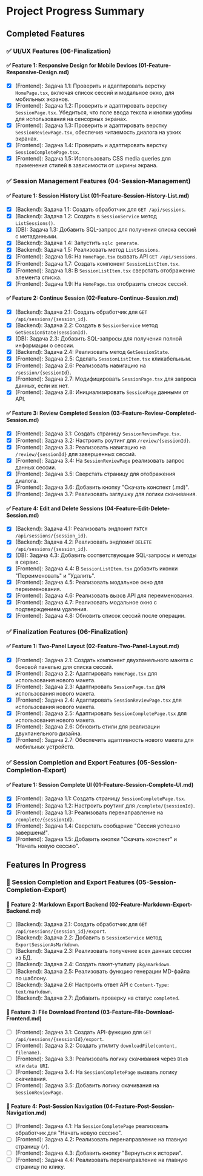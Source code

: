 # Project Progress Summary

## Completed Features

### ✅ UI/UX Features (06-Finalization)

#### ✅ Feature 1: Responsive Design for Mobile Devices (01-Feature-Responsive-Design.md)
- [x] (Frontend): Задача 1.1: Проверить и адаптировать верстку `HomePage.tsx`, включая список сессий и модальное окно, для мобильных экранов.
- [x] (Frontend): Задача 1.2: Проверить и адаптировать верстку `SessionPage.tsx`. Убедиться, что поле ввода текста и кнопки удобны для использования на сенсорных экранах.
- [x] (Frontend): Задача 1.3: Проверить и адаптировать верстку `SessionReviewPage.tsx`, обеспечив читаемость диалога на узких экранах.
- [x] (Frontend): Задача 1.4: Проверить и адаптировать верстку `SessionCompletePage.tsx`.
- [x] (Frontend): Задача 1.5: Использовать CSS media queries для применения стилей в зависимости от ширины экрана.

### ✅ Session Management Features (04-Session-Management)

#### ✅ Feature 1: Session History List (01-Feature-Session-History-List.md)
- [x] (Backend): Задача 1.1: Создать обработчик для `GET /api/sessions`.
- [x] (Backend): Задача 1.2: Создать в `SessionService` метод `ListSessions()`.
- [x] (DB): Задача 1.3: Добавить SQL-запрос для получения списка сессий с метаданными.
- [x] (Backend): Задача 1.4: Запустить `sqlc generate`.
- [x] (Backend): Задача 1.5: Реализовать метод `ListSessions`.
- [x] (Frontend): Задача 1.6: На `HomePage.tsx` вызвать API `GET /api/sessions`.
- [x] (Frontend): Задача 1.7: Создать компонент `SessionListItem.tsx`.
- [x] (Frontend): Задача 1.8: В `SessionListItem.tsx` сверстать отображение элемента списка.
- [x] (Frontend): Задача 1.9: На `HomePage.tsx` отобразить список сессий.

#### ✅ Feature 2: Continue Session (02-Feature-Continue-Session.md)
- [x] (Backend): Задача 2.1: Создать обработчик для `GET /api/sessions/{session_id}`.
- [x] (Backend): Задача 2.2: Создать в `SessionService` метод `GetSessionState(sessionId)`.
- [x] (DB): Задача 2.3: Добавить SQL-запросы для получения полной информации о сессии.
- [x] (Backend): Задача 2.4: Реализовать метод `GetSessionState`.
- [x] (Frontend): Задача 2.5: Сделать `SessionListItem.tsx` кликабельным.
- [x] (Frontend): Задача 2.6: Реализовать навигацию на `/session/{sessionId}`.
- [x] (Frontend): Задача 2.7: Модифицировать `SessionPage.tsx` для запроса данных, если их нет.
- [x] (Frontend): Задача 2.8: Инициализировать `SessionPage` данными от API.

#### ✅ Feature 3: Review Completed Session (03-Feature-Review-Completed-Session.md)
- [x] (Frontend): Задача 3.1: Создать страницу `SessionReviewPage.tsx`.
- [x] (Frontend): Задача 3.2: Настроить роутинг для `/review/{sessionId}`.
- [x] (Frontend): Задача 3.3: Реализовать навигацию на `/review/{sessionId}` для завершенных сессий.
- [x] (Frontend): Задача 3.4: На `SessionReviewPage` реализовать запрос данных сессии.
- [x] (Frontend): Задача 3.5: Сверстать страницу для отображения диалога.
- [x] (Frontend): Задача 3.6: Добавить кнопку "Скачать конспект (.md)".
- [x] (Frontend): Задача 3.7: Реализовать заглушку для логики скачивания.

#### ✅ Feature 4: Edit and Delete Sessions (04-Feature-Edit-Delete-Session.md)
- [x] (Backend): Задача 4.1: Реализовать эндпоинт `PATCH /api/sessions/{session_id}`.
- [x] (Backend): Задача 4.2: Реализовать эндпоинт `DELETE /api/sessions/{session_id}`.
- [x] (DB): Задача 4.3: Добавить соответствующие SQL-запросы и методы в сервис.
- [x] (Frontend): Задача 4.4: В `SessionListItem.tsx` добавить иконки "Переименовать" и "Удалить".
- [x] (Frontend): Задача 4.5: Реализовать модальное окно для переименования.
- [x] (Frontend): Задача 4.6: Реализовать вызов API для переименования.
- [x] (Frontend): Задача 4.7: Реализовать модальное окно с подтверждением удаления.
- [x] (Frontend): Задача 4.8: Обновить список сессий после операции.

### ✅ Finalization Features (06-Finalization)

#### ✅ Feature 1: Two-Panel Layout (02-Feature-Two-Panel-Layout.md)
- [x] (Frontend): Задача 2.1: Создать компонент двухпанельного макета с боковой панелью для списка сессий.
- [x] (Frontend): Задача 2.2: Адаптировать `HomePage.tsx` для использования нового макета.
- [x] (Frontend): Задача 2.3: Адаптировать `SessionPage.tsx` для использования нового макета.
- [x] (Frontend): Задача 2.4: Адаптировать `SessionReviewPage.tsx` для использования нового макета.
- [x] (Frontend): Задача 2.5: Адаптировать `SessionCompletePage.tsx` для использования нового макета.
- [x] (Frontend): Задача 2.6: Обновить стили для реализации двухпанельного дизайна.
- [x] (Frontend): Задача 2.7: Обеспечить адаптивность нового макета для мобильных устройств.

### ✅ Session Completion and Export Features (05-Session-Completion-Export)

#### ✅ Feature 1: Session Complete UI (01-Feature-Session-Complete-UI.md)
- [x] (Frontend): Задача 1.1: Создать страницу `SessionCompletePage.tsx`.
- [x] (Frontend): Задача 1.2: Настроить роутинг для `/complete/{sessionId}`.
- [x] (Frontend): Задача 1.3: Реализовать перенаправление на `/complete/{sessionId}`.
- [x] (Frontend): Задача 1.4: Сверстать сообщение "Сессия успешно завершена!".
- [x] (Frontend): Задача 1.5: Добавить кнопки "Скачать конспект" и "Начать новую сессию".

## Features In Progress

### 🔄 Session Completion and Export Features (05-Session-Completion-Export)

#### 🔄 Feature 2: Markdown Export Backend (02-Feature-Markdown-Export-Backend.md)
- [ ] (Backend): Задача 2.1: Создать обработчик для `GET /api/sessions/{session_id}/export`.
- [ ] (Backend): Задача 2.2: Добавить в `SessionService` метод `ExportSessionAsMarkdown`.
- [ ] (Backend): Задача 2.3: Реализовать получение всех данных сессии из БД.
- [ ] (Backend): Задача 2.4: Создать пакет-утилиту `pkg/markdown`.
- [ ] (Backend): Задача 2.5: Реализовать функцию генерации MD-файла по шаблону.
- [ ] (Backend): Задача 2.6: Настроить ответ API с `Content-Type: text/markdown`.
- [ ] (Backend): Задача 2.7: Добавить проверку на статус `completed`.

#### 🔄 Feature 3: File Download Frontend (03-Feature-File-Download-Frontend.md)
- [ ] (Frontend): Задача 3.1: Создать API-функцию для `GET /api/sessions/{sessionId}/export`.
- [ ] (Frontend): Задача 3.2: Создать утилиту `downloadFile(content, filename)`.
- [ ] (Frontend): Задача 3.3: Реализовать логику скачивания через `Blob` или `data URI`.
- [ ] (Frontend): Задача 3.4: На `SessionCompletePage` вызвать логику скачивания.
- [ ] (Frontend): Задача 3.5: Добавить логику скачивания на `SessionReviewPage`.

#### 🔄 Feature 4: Post-Session Navigation (04-Feature-Post-Session-Navigation.md)
- [ ] (Frontend): Задача 4.1: На `SessionCompletePage` реализовать обработчик для "Начать новую сессию".
- [ ] (Frontend): Задача 4.2: Реализовать перенаправление на главную страницу (`/`).
- [ ] (Frontend): Задача 4.3: Добавить кнопку "Вернуться к истории".
- [ ] (Frontend): Задача 4.4: Реализовать перенаправление на главную страницу по клику.